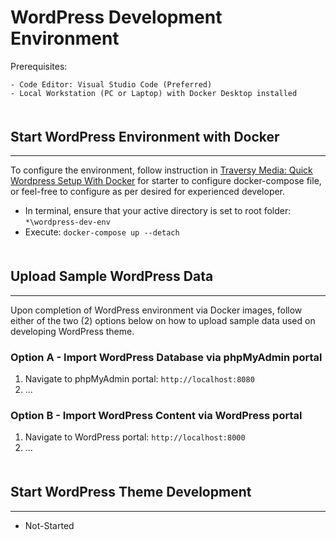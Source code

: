 # WordPress Development Environment
Prerequisites:

    - Code Editor: Visual Studio Code (Preferred)
    - Local Workstation (PC or Laptop) with Docker Desktop installed

<div style="margin-bottom: 50px;"></div>



## **Start WordPress Environment with Docker**
****
To configure the environment, follow instruction in [Traversy Media: Quick Wordpress Setup With Docker](https://youtu.be/pYhLEV-sRpY) for starter to configure docker-compose file, or feel-free to configure as per desired for experienced developer.

- In terminal, ensure that your active directory is set to root folder: `*\wordpress-dev-env`
- Execute: `docker-compose up --detach`

<div style="margin-bottom: 50px;"></div>



## **Upload Sample WordPress Data**
****
Upon completion of WordPress environment via Docker images, follow either of the two (2) options below on how to upload sample data used on developing WordPress theme.

### **Option A - Import WordPress Database via phpMyAdmin portal**
1. Navigate to phpMyAdmin portal: `http://localhost:8080`
2. ...

### **Option B - Import WordPress Content via WordPress portal**
1. Navigate to WordPress portal: `http://localhost:8000`
2. ...

<div style="margin-bottom: 50px;"></div>



## **Start WordPress Theme Development**
****
- Not-Started
